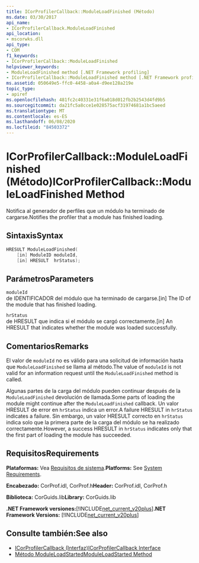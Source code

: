 ```yaml
---
title: ICorProfilerCallback::ModuleLoadFinished (Método)
ms.date: 03/30/2017
api_name:
- ICorProfilerCallback.ModuleLoadFinished
api_location:
- mscorwks.dll
api_type:
- COM
f1_keywords:
- ICorProfilerCallback::ModuleLoadFinished
helpviewer_keywords:
- ModuleLoadFinished method [.NET Framework profiling]
- ICorProfilerCallback::ModuleLoadFinished method [.NET Framework profiling]
ms.assetid: 050649e5-ffc0-4458-a0a4-d9ee128a219e
topic_type:
- apiref
ms.openlocfilehash: 481fc2c40331e31f6a018d012fb2b2543d4fd9b5
ms.sourcegitcommit: da21fc5a8cce1e028575acf31974681a1bc5aeed
ms.translationtype: MT
ms.contentlocale: es-ES
ms.lasthandoff: 06/08/2020
ms.locfileid: "84503372"
---
```

# <a name="icorprofilercallbackmoduleloadfinished-method"></a><span data-ttu-id="cb1d4-102">ICorProfilerCallback::ModuleLoadFinished (Método)</span><span class="sxs-lookup"><span data-stu-id="cb1d4-102">ICorProfilerCallback::ModuleLoadFinished Method</span></span>
<span data-ttu-id="cb1d4-103">Notifica al generador de perfiles que un módulo ha terminado de cargarse.</span><span class="sxs-lookup"><span data-stu-id="cb1d4-103">Notifies the profiler that a module has finished loading.</span></span>  
  
## <a name="syntax"></a><span data-ttu-id="cb1d4-104">Sintaxis</span><span class="sxs-lookup"><span data-stu-id="cb1d4-104">Syntax</span></span>  
  
```cpp  
HRESULT ModuleLoadFinished(  
    [in] ModuleID moduleId,  
    [in] HRESULT  hrStatus);  
```  
  
## <a name="parameters"></a><span data-ttu-id="cb1d4-105">Parámetros</span><span class="sxs-lookup"><span data-stu-id="cb1d4-105">Parameters</span></span>  
 `moduleId`  
 <span data-ttu-id="cb1d4-106">de IDENTIFICADOR del módulo que ha terminado de cargarse.</span><span class="sxs-lookup"><span data-stu-id="cb1d4-106">[in] The ID of the module that has finished loading.</span></span>  
  
 `hrStatus`  
 <span data-ttu-id="cb1d4-107">de HRESULT que indica si el módulo se cargó correctamente.</span><span class="sxs-lookup"><span data-stu-id="cb1d4-107">[in] An HRESULT that indicates whether the module was loaded successfully.</span></span>  
  
## <a name="remarks"></a><span data-ttu-id="cb1d4-108">Comentarios</span><span class="sxs-lookup"><span data-stu-id="cb1d4-108">Remarks</span></span>  
 <span data-ttu-id="cb1d4-109">El valor de `moduleId` no es válido para una solicitud de información hasta que `ModuleLoadFinished` se llama al método.</span><span class="sxs-lookup"><span data-stu-id="cb1d4-109">The value of `moduleId` is not valid for an information request until the `ModuleLoadFinished` method is called.</span></span>  
  
 <span data-ttu-id="cb1d4-110">Algunas partes de la carga del módulo pueden continuar después de la `ModuleLoadFinished` devolución de llamada.</span><span class="sxs-lookup"><span data-stu-id="cb1d4-110">Some parts of loading the module might continue after the `ModuleLoadFinished` callback.</span></span> <span data-ttu-id="cb1d4-111">Un valor HRESULT de error en `hrStatus` indica un error.</span><span class="sxs-lookup"><span data-stu-id="cb1d4-111">A failure HRESULT in `hrStatus` indicates a failure.</span></span> <span data-ttu-id="cb1d4-112">Sin embargo, un valor HRESULT correcto en `hrStatus` indica solo que la primera parte de la carga del módulo se ha realizado correctamente.</span><span class="sxs-lookup"><span data-stu-id="cb1d4-112">However, a success HRESULT in `hrStatus` indicates only that the first part of loading the module has succeeded.</span></span>  
  
## <a name="requirements"></a><span data-ttu-id="cb1d4-113">Requisitos</span><span class="sxs-lookup"><span data-stu-id="cb1d4-113">Requirements</span></span>  
 <span data-ttu-id="cb1d4-114">**Plataformas:** Vea [Requisitos de sistema](../../get-started/system-requirements.md).</span><span class="sxs-lookup"><span data-stu-id="cb1d4-114">**Platforms:** See [System Requirements](../../get-started/system-requirements.md).</span></span>  
  
 <span data-ttu-id="cb1d4-115">**Encabezado:** CorProf.idl, CorProf.h</span><span class="sxs-lookup"><span data-stu-id="cb1d4-115">**Header:** CorProf.idl, CorProf.h</span></span>  
  
 <span data-ttu-id="cb1d4-116">**Biblioteca:** CorGuids.lib</span><span class="sxs-lookup"><span data-stu-id="cb1d4-116">**Library:** CorGuids.lib</span></span>  
  
 <span data-ttu-id="cb1d4-117">**.NET Framework versiones:**[!INCLUDE[net_current_v20plus](../../../../includes/net-current-v20plus-md.md)]</span><span class="sxs-lookup"><span data-stu-id="cb1d4-117">**.NET Framework Versions:** [!INCLUDE[net_current_v20plus](../../../../includes/net-current-v20plus-md.md)]</span></span>  
  
## <a name="see-also"></a><span data-ttu-id="cb1d4-118">Consulte también:</span><span class="sxs-lookup"><span data-stu-id="cb1d4-118">See also</span></span>

- [<span data-ttu-id="cb1d4-119">ICorProfilerCallback (Interfaz)</span><span class="sxs-lookup"><span data-stu-id="cb1d4-119">ICorProfilerCallback Interface</span></span>](icorprofilercallback-interface.md)
- [<span data-ttu-id="cb1d4-120">Método ModuleLoadStarted</span><span class="sxs-lookup"><span data-stu-id="cb1d4-120">ModuleLoadStarted Method</span></span>](icorprofilercallback-moduleloadstarted-method.md)
